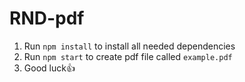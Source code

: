 # RND-pdf

1) Run `npm install` to install all needed dependencies
2) Run `npm start` to create pdf file called `example.pdf`
3) Good luck👍
